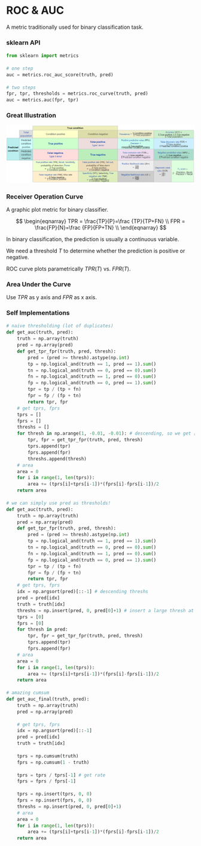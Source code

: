 # ROC & AUC

A metric traditionally used for binary classification task.



### sklearn API

```python
from sklearn import metrics

# one step
auc = metrics.roc_auc_score(truth, pred)

# two steps
fpr, tpr, thresholds = metrics.roc_curve(truth, pred)
auc = metrics.auc(fpr, tpr)
```



### Great Illustration

![image-20200717212241528](roc_auc_understand.assets/image-20200717212241528.png)



### Receiver Operation Curve

A graphic plot metric for binary classifier. 


$$
\begin{eqnarray}
TPR = \frac{TP}{P}=\frac {TP}{TP+FN} \\ 
FPR = \frac{FP}{N}=\frac {FP}{FP+TN} \\
\end{eqnarray}
$$


In binary classification, the prediction is usually a continuous variable. 

We need a threshold $T$ to determine whether the prediction is positive or negative.

ROC curve plots parametrically $TPR(T)$ vs. $FPR(T)$.



### Area Under the Curve

Use $TPR$ as y axis and $FPR$ as x axis.



### Self Implementations

```python
# naive thresholding (lot of duplicates)
def get_auc(truth, pred):
	truth = np.array(truth)
    pred = np.array(pred)
    def get_tpr_fpr(truth, pred, thresh):
    	pred = (pred >= thresh).astype(np.int)
        tp = np.logical_and(truth == 1, pred == 1).sum()
        tn = np.logical_and(truth == 0, pred == 0).sum()
        fn = np.logical_and(truth == 1, pred == 0).sum()
        fp = np.logical_and(truth == 0, pred == 1).sum()
        tpr = tp / (tp + fn)
        fpr = fp / (fp + tn)
        return tpr, fpr
    # get tprs, fprs
    tprs = []
    fprs = []
    threshs = []
    for thresh in np.arange(1, -0.01, -0.01): # descending, so we get [0,0] to [1,1]
    	tpr, fpr = get_tpr_fpr(truth, pred, thresh)
        tprs.append(tpr)
        fprs.append(fpr)
        threshs.append(thresh)
    # area
    area = 0
    for i in range(1, len(tprs)):
    	area += (tprs[i]+tprs[i-1])*(fprs[i]-fprs[i-1])/2
    return area

# we can simply use pred as thresholds!
def get_auc(truth, pred):
	truth = np.array(truth)
    pred = np.array(pred)
    def get_tpr_fpr(truth, pred, thresh):
    	pred = (pred >= thresh).astype(np.int)
        tp = np.logical_and(truth == 1, pred == 1).sum()
        tn = np.logical_and(truth == 0, pred == 0).sum()
        fn = np.logical_and(truth == 1, pred == 0).sum()
        fp = np.logical_and(truth == 0, pred == 1).sum()
        tpr = tp / (tp + fn)
        fpr = fp / (fp + tn)
        return tpr, fpr
    # get tprs, fprs
    idx = np.argsort(pred)[::-1] # descending threshs
    pred = pred[idx]
    truth = truth[idx]
    threshs = np.insert(pred, 0, pred[0]+1) # insert a large thresh at beginning to get [0,0]
    tprs = [0]
    fprs = [0]
    for thresh in pred:
    	tpr, fpr = get_tpr_fpr(truth, pred, thresh)
        tprs.append(tpr)
        fprs.append(fpr)
    # area
    area = 0
    for i in range(1, len(tprs)):
    	area += (tprs[i]+tprs[i-1])*(fprs[i]-fprs[i-1])/2
    return area

# amazing cumsum
def get_auc_final(truth, pred):
	truth = np.array(truth)
    pred = np.array(pred)

    # get tprs, fprs
    idx = np.argsort(pred)[::-1]
    pred = pred[idx]
    truth = truth[idx]

    tprs = np.cumsum(truth)
    fprs = np.cumsum(1 - truth)
    
    tprs = tprs / tprs[-1] # get rate
    fprs = fprs / fprs[-1]
    
    tprs = np.insert(tprs, 0, 0)
    fprs = np.insert(fprs, 0, 0)
    threshs = np.insert(pred, 0, pred[0]+1)
    # area
    area = 0
    for i in range(1, len(tprs)):
    	area += (tprs[i]+tprs[i-1])*(fprs[i]-fprs[i-1])/2
    return area
```

